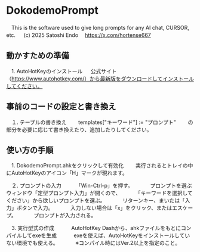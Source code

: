 # DokodemoPrompt
　This is the software used to give long prompts for any AI chat, CURSOR, etc.
　 (c) 2025 Satoshi Endo
　https://x.com/hortense667

## 動かすための準備

　1. AutoHotKeyのインストール
　 公式サイト（https://www.autohotkey.com/）から最新版をダウンロードしてインストールしてください。

## 事前のコードの設定と書き換え

　１. テーブルの書き換え
　　templates["キーワード"]         := "プロンプト"
　　の部分を必要に応じて書き換えたり、追加したりしてください。

## 使い方の手順

　1. DokodemoPrompt.ahkをクリックして有効化
　　実行されるとトレイの中にAutoHotKeyのアイコン「H」マークが現れます。

　２. プロンプトの入力
　　　「Win-Ctrl-p」を押す。
　　　プロンプトを選ぶウィンドウ「定型プロンプト入力」が開くので、
　　　「キーワードを選択してください」から欲しいプロンプトを選ぶ。
　　　リターンキー、まいたは「入力」ボタンで入力。
　　　入力しない場合は「x」をクリック、またはエスケープ。
　　　プロンプトが入力される。

　3. 実行型式の作成
　　　AutoHotKey Dashから、ahkファイルをもとにコンパイルしてexeを生成
　　　exeを使えば、AutoHotKeyをインストールしていない環境でも使える。
　　　※コンパイル時にはVer.2以上を指定のこと。

